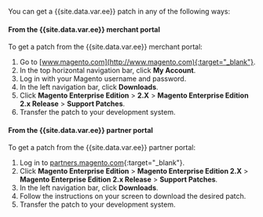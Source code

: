 <div markdown="1">

You can get a {{site.data.var.ee}} patch in any of the following ways:

#### From the {{site.data.var.ee}} merchant portal

To get a patch from the {{site.data.var.ee}} merchant portal:

1.	Go to [www.magento.com](http://www.magento.com){:target="_blank"}.
2.	In the top horizontal navigation bar, click **My Account**.
3.	Log in with your Magento username and password.
4.	In the left navigation bar, click **Downloads**.
5.	Click **Magento Enterprise Edition** > **2.X** > **Magento Enterprise Edition 2.x Release** > **Support Patches**.
6.	Transfer the patch to your development system.

#### From the {{site.data.var.ee}} partner portal

To get a patch from the {{site.data.var.ee}} partner portal:

1.	Log in to [partners.magento.com](https://partners.magento.com/English/?rdir=/files.aspx){:target="_blank"}.
2.	Click **Magento Enterprise Edition** > **Magento Enterprise Edition 2.X** > **Magento Enterprise Edition 2.x Release** > **Support Patches**.
3.	In the left navigation bar, click **Downloads**.
4.	Follow the instructions on your screen to download the desired patch.
5.	Transfer the patch to your development system.

